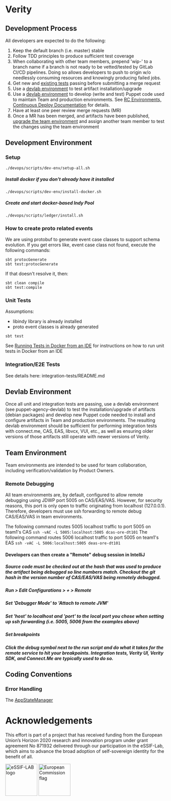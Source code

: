 # Verity

## Development Process
All developers are expected to do the following:

1. Keep the default branch (i.e. master) stable
2. Follow TDD principles to produce sufficient test coverage
3. When collaborating with other team members, prepend 'wip-' to a branch name if
   a branch is not ready to be vetted/tested by GitLab CI/CD pipelines. Doing so
   allows developers to push to origin w/o needlessly consuming resources and
   knowingly producing failed jobs.
4. Get new and [existing tests](#running-tests) passing before submitting a merge request
5. Use a [devlab environment](#devlab-environment) to test artifact
   installation/upgrade
6. Use a [devlab environment](#devlab-environment) to develop (write and test)
   Puppet code used to maintain Team and production environments. See
   [RC Environments, Continuous Deploy Documentation](https://docs.google.com/document/d/1guYpEbn4sQ5gpzrs-hUfAjNoIWx7fNBRU2hxWA6tmpE/edit?usp=sharing)
   for details.
7. Have at least one peer review merge requests (MR)
8. Once a MR has been merged, and artifacts have been published, [upgrade the
   team environment](https://docs.google.com/document/d/1guYpEbn4sQ5gpzrs-hUfAjNoIWx7fNBRU2hxWA6tmpE/edit#heading=h.6wk6io6m471b) and assign another team member to test the changes using the
   team environment

## Development Environment

### Setup
```
./devops/scripts/dev-env/setup-all.sh
```

##### Install docker if you don't already have it installed
```
./devops/scripts/dev-env/install-docker.sh
```

##### Create and start docker-based Indy Pool
```
./devops/scripts/ledger/install.sh
```

### How to create proto related events
We are using protobuf to generate event case classes to support schema evolution.
If you get errors like, event case class not found, execute the following commands:

```
sbt protocGenerate
sbt test:protocGenerate
```

If that doesn't resolve it, then:

```
sbt clean compile
sbt test:compile
```

### Unit Tests
Assumptions: 

* libindy library is already installed
* proto event classes is already generated

```sbt test```

See [Running Tests in Docker from an IDE](https://docs.google.com/document/d/1TsL-vIzMXHtbQQcjXypSjFIQcGIqp7N4ahmkMZESvRY)
for instructions on how to run unit tests in Docker from an IDE

### Integration/E2E Tests
See details here: integration-tests/README.md

## Devlab Environment
Once all unit and integration tests are passing, use a devlab environment (see puppet-agency-devlab)
to test the installation/upgrade of artifacts (debian packages) and develop new
Puppet code needed to install and configure artifacts in Team and production
environments. The resulting devlab environment should be sufficient for
performing integration tests with connect.me, CAS, EAS, libvcx, VUI, etc., as
well as ensuring older versions of those artifacts still operate with newer
versions of Verity.

## Team Environment
Team environments are intended to be used for team collaboration, including 
verification/validation by Product Owners.

### Remote Debugging
All team environments are, by default, configured to allow remote debugging
using JDWP port 5005 on CAS/EAS/VAS. However, for security reasons, this port is
only open to traffic originating from localhost (127.0.0.1). Therefore,
developers must use ssh forwarding to remote debug CAS/EAS/VAS in team
environments.

The following command routes 5005 localhost traffic to port 5005 on team1's CAS
```ssh -vAC -L 5005:localhost:5005 dcas-ore-dt101```
The following command routes 5006 localhost traffic to port 5005 on team1's EAS
```ssh -vAC -L 5006:localhost:5005 deas-ore-dt101```

#### Developers can then create a "Remote" debug session in IntelliJ
##### Source code must be checked out at the hash that was used to produce the artifact being debugged so line numbers match. Checkout the git hash in the version number of CAS/EAS/VAS being remotely debugged.
##### Run > Edit Configurations > + > Remote
##### Set 'Debugger Mode' to 'Attach to remote JVM'
##### Set 'host' to localhost and 'port' to the local port you chose when setting up ssh forwarding (i.e. 5005, 5006 from the examples above)
##### Set breakpoints
##### Click the debug symbol next to the run script and do what it takes for the remote service to hit your breakpoints. Integration tests, Verity UI, Verity SDK, and Connect.Me are typically used to do so.

## Coding Conventions
### Error Handling
The [AppStateManager](verity/src/main/scala/com/evernym/verity/apphealth/README.md)


# Acknowledgements
This effort is part of a project that has received funding from the European Union’s Horizon 2020 research and innovation program under grant agreement No 871932 delivered through our participation in the eSSIF-Lab, which aims to advance the broad adoption of self-sovereign identity for the benefit of all.

<img src="https://essif-lab.eu/wp-content/uploads/2020/04/essif-logo.png" alt="eSSIF-LAB logo" height="100px">
<img src="https://europa.eu/european-union/sites/europaeu/files/docs/body/flag_yellow_low.jpg" alt="European Commission flag" height="100px">

